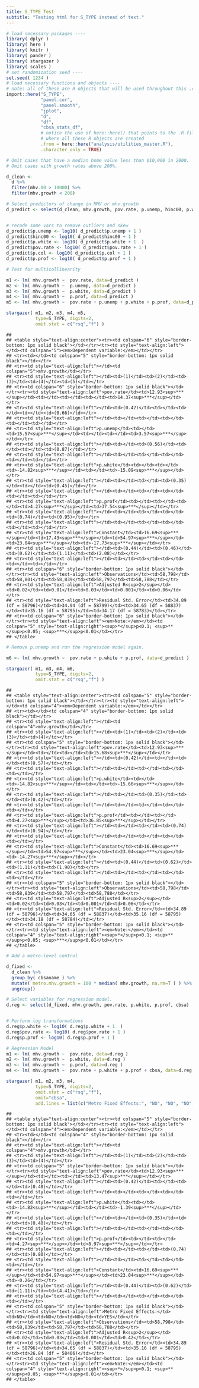 ```yaml
---
title: S_TYPE Test
subtitle: "Testing html for S_TYPE instead of text."
---
```



``` r
# load necessary packages ----
library( dplyr )
library( here )
library( knitr )
library( pander )
library( stargazer )
library( scales )
# set randomization seed ----
set.seed( 1234 )
# load necessary functions and objects ----
# note: all of these are R objects that will be used throughout this .rmd file
import::here("S_TYPE",
             "panel.cor",
             "panel.smooth",
             "jplot",
             "d",
             "df",
             "cbsa_stats_df",
             # notice the use of here::here() that points to the .R file
             # where all these R objects are created
             .from = here::here("analysis/utilities_master.R"),
             .character_only = TRUE)
```

``` r
# Omit cases that have a median home value less than $10,000 in 2000.
# Omit cases with growth rates above 200%.

d_clean <-
  d %>% 
  filter(mhv.00 > 10000) %>% 
  filter(mhv.growth < 200)

# Select predictors of change in MHV or mhv.growth
d_predict <- select(d_clean, mhv.growth, pov.rate, p.unemp, hinc00, p.white, p.col, p.prof)


# recode some vars to remove outliers and skew
d_predict$p.unemp <- log10( d_predict$p.unemp + 1 )
d_predict$hinc00 <- log10( d_predict$hinc00 + 1 )
d_predict$p.white <- log10( d_predict$p.white + 1  )
d_predict$pov.rate <- log10( d_predict$pov.rate + 1 )
d_predict$p.col <- log10( d_predict$p.col + 1 )
d_predict$p.prof <- log10( d_predict$p.prof + 1 )
```

``` r
# Test for multicollinearity

m1 <- lm( mhv.growth ~  pov.rate, data=d_predict )
m2 <- lm( mhv.growth ~  p.unemp, data=d_predict )
m3 <- lm( mhv.growth ~  p.white, data=d_predict )
m4 <- lm( mhv.growth ~  p.prof, data=d_predict )
m5 <- lm( mhv.growth ~  pov.rate + p.unemp + p.white + p.prof, data=d_predict )

stargazer( m1, m2, m3, m4, m5,
           type=S_TYPE, digits=2,
           omit.stat = c("rsq","f") )
```

    ## 
    ## <table style="text-align:center"><tr><td colspan="6" style="border-bottom: 1px solid black"></td></tr><tr><td style="text-align:left"></td><td colspan="5"><em>Dependent variable:</em></td></tr>
    ## <tr><td></td><td colspan="5" style="border-bottom: 1px solid black"></td></tr>
    ## <tr><td style="text-align:left"></td><td colspan="5">mhv.growth</td></tr>
    ## <tr><td style="text-align:left"></td><td>(1)</td><td>(2)</td><td>(3)</td><td>(4)</td><td>(5)</td></tr>
    ## <tr><td colspan="6" style="border-bottom: 1px solid black"></td></tr><tr><td style="text-align:left">pov.rate</td><td>12.93<sup>***</sup></td><td></td><td></td><td></td><td>14.37<sup>***</sup></td></tr>
    ## <tr><td style="text-align:left"></td><td>(0.42)</td><td></td><td></td><td></td><td>(0.66)</td></tr>
    ## <tr><td style="text-align:left"></td><td></td><td></td><td></td><td></td><td></td></tr>
    ## <tr><td style="text-align:left">p.unemp</td><td></td><td>15.57<sup>***</sup></td><td></td><td></td><td>3.57<sup>***</sup></td></tr>
    ## <tr><td style="text-align:left"></td><td></td><td>(0.56)</td><td></td><td></td><td>(0.87)</td></tr>
    ## <tr><td style="text-align:left"></td><td></td><td></td><td></td><td></td><td></td></tr>
    ## <tr><td style="text-align:left">p.white</td><td></td><td></td><td>-14.82<sup>***</sup></td><td></td><td>-15.09<sup>***</sup></td></tr>
    ## <tr><td style="text-align:left"></td><td></td><td></td><td>(0.35)</td><td></td><td>(0.45)</td></tr>
    ## <tr><td style="text-align:left"></td><td></td><td></td><td></td><td></td><td></td></tr>
    ## <tr><td style="text-align:left">p.prof</td><td></td><td></td><td></td><td>4.27<sup>***</sup></td><td>37.54<sup>***</sup></td></tr>
    ## <tr><td style="text-align:left"></td><td></td><td></td><td></td><td>(0.74)</td><td>(0.95)</td></tr>
    ## <tr><td style="text-align:left"></td><td></td><td></td><td></td><td></td><td></td></tr>
    ## <tr><td style="text-align:left">Constant</td><td>16.69<sup>***</sup></td><td>17.43<sup>***</sup></td><td>54.97<sup>***</sup></td><td>23.04<sup>***</sup></td><td>-17.73<sup>***</sup></td></tr>
    ## <tr><td style="text-align:left"></td><td>(0.44)</td><td>(0.46)</td><td>(0.62)</td><td>(1.11)</td><td>(2.08)</td></tr>
    ## <tr><td style="text-align:left"></td><td></td><td></td><td></td><td></td><td></td></tr>
    ## <tr><td colspan="6" style="border-bottom: 1px solid black"></td></tr><tr><td style="text-align:left">Observations</td><td>58,798</td><td>58,801</td><td>58,839</td><td>58,797</td><td>58,788</td></tr>
    ## <tr><td style="text-align:left">Adjusted R<sup>2</sup></td><td>0.02</td><td>0.01</td><td>0.03</td><td>0.001</td><td>0.06</td></tr>
    ## <tr><td style="text-align:left">Residual Std. Error</td><td>34.89 (df = 58796)</td><td>34.94 (df = 58799)</td><td>34.65 (df = 58837)</td><td>35.16 (df = 58795)</td><td>34.17 (df = 58783)</td></tr>
    ## <tr><td colspan="6" style="border-bottom: 1px solid black"></td></tr><tr><td style="text-align:left"><em>Note:</em></td><td colspan="5" style="text-align:right"><sup>*</sup>p<0.1; <sup>**</sup>p<0.05; <sup>***</sup>p<0.01</td></tr>
    ## </table>

``` r
# Remove p.unemp and run the regression model again. 

m6 <- lm( mhv.growth ~  pov.rate + p.white + p.prof, data=d_predict )

stargazer( m1, m3, m4, m6,
           type=S_TYPE, digits=2,
           omit.stat = c("rsq","f") )
```

    ## 
    ## <table style="text-align:center"><tr><td colspan="5" style="border-bottom: 1px solid black"></td></tr><tr><td style="text-align:left"></td><td colspan="4"><em>Dependent variable:</em></td></tr>
    ## <tr><td></td><td colspan="4" style="border-bottom: 1px solid black"></td></tr>
    ## <tr><td style="text-align:left"></td><td colspan="4">mhv.growth</td></tr>
    ## <tr><td style="text-align:left"></td><td>(1)</td><td>(2)</td><td>(3)</td><td>(4)</td></tr>
    ## <tr><td colspan="5" style="border-bottom: 1px solid black"></td></tr><tr><td style="text-align:left">pov.rate</td><td>12.93<sup>***</sup></td><td></td><td></td><td>15.68<sup>***</sup></td></tr>
    ## <tr><td style="text-align:left"></td><td>(0.42)</td><td></td><td></td><td>(0.57)</td></tr>
    ## <tr><td style="text-align:left"></td><td></td><td></td><td></td><td></td></tr>
    ## <tr><td style="text-align:left">p.white</td><td></td><td>-14.82<sup>***</sup></td><td></td><td>-15.66<sup>***</sup></td></tr>
    ## <tr><td style="text-align:left"></td><td></td><td>(0.35)</td><td></td><td>(0.42)</td></tr>
    ## <tr><td style="text-align:left"></td><td></td><td></td><td></td><td></td></tr>
    ## <tr><td style="text-align:left">p.prof</td><td></td><td></td><td>4.27<sup>***</sup></td><td>36.85<sup>***</sup></td></tr>
    ## <tr><td style="text-align:left"></td><td></td><td></td><td>(0.74)</td><td>(0.94)</td></tr>
    ## <tr><td style="text-align:left"></td><td></td><td></td><td></td><td></td></tr>
    ## <tr><td style="text-align:left">Constant</td><td>16.69<sup>***</sup></td><td>54.97<sup>***</sup></td><td>23.04<sup>***</sup></td><td>-14.27<sup>***</sup></td></tr>
    ## <tr><td style="text-align:left"></td><td>(0.44)</td><td>(0.62)</td><td>(1.11)</td><td>(1.90)</td></tr>
    ## <tr><td style="text-align:left"></td><td></td><td></td><td></td><td></td></tr>
    ## <tr><td colspan="5" style="border-bottom: 1px solid black"></td></tr><tr><td style="text-align:left">Observations</td><td>58,798</td><td>58,839</td><td>58,797</td><td>58,788</td></tr>
    ## <tr><td style="text-align:left">Adjusted R<sup>2</sup></td><td>0.02</td><td>0.03</td><td>0.001</td><td>0.06</td></tr>
    ## <tr><td style="text-align:left">Residual Std. Error</td><td>34.89 (df = 58796)</td><td>34.65 (df = 58837)</td><td>35.16 (df = 58795)</td><td>34.18 (df = 58784)</td></tr>
    ## <tr><td colspan="5" style="border-bottom: 1px solid black"></td></tr><tr><td style="text-align:left"><em>Note:</em></td><td colspan="4" style="text-align:right"><sup>*</sup>p<0.1; <sup>**</sup>p<0.05; <sup>***</sup>p<0.01</td></tr>
    ## </table>

``` r
# Add a metro-level control

d_fixed <- 
  d_clean %>%
  group_by( cbsaname ) %>%
  mutate( metro.mhv.growth = 100 * median( mhv.growth, na.rm=T ) ) %>%
  ungroup() 

# Select variables for regression model.
d.reg <- select(d_fixed, mhv.growth, pov.rate, p.white, p.prof, cbsa)


# Perform log transformations
d.reg$p.white <- log10( d.reg$p.white + 1  )
d.reg$pov.rate <- log10( d.reg$pov.rate + 1 )
d.reg$p.prof <- log10( d.reg$p.prof + 1 )

# Regression Model
m1 <- lm( mhv.growth ~  pov.rate, data=d.reg )
m2 <- lm( mhv.growth ~  p.white, data=d.reg )
m3 <- lm( mhv.growth ~  p.prof, data=d.reg )
m4 <- lm( mhv.growth ~  pov.rate + p.white + p.prof + cbsa, data=d.reg )

stargazer( m1, m2, m3, m4,
           type=S_TYPE, digits=2,
           omit.stat = c("rsq","f"),
           omit="cbsa",
           add.lines = list(c("Metro Fixed Effects:", "NO", "NO", "NO", "YES")) )
```

    ## 
    ## <table style="text-align:center"><tr><td colspan="5" style="border-bottom: 1px solid black"></td></tr><tr><td style="text-align:left"></td><td colspan="4"><em>Dependent variable:</em></td></tr>
    ## <tr><td></td><td colspan="4" style="border-bottom: 1px solid black"></td></tr>
    ## <tr><td style="text-align:left"></td><td colspan="4">mhv.growth</td></tr>
    ## <tr><td style="text-align:left"></td><td>(1)</td><td>(2)</td><td>(3)</td><td>(4)</td></tr>
    ## <tr><td colspan="5" style="border-bottom: 1px solid black"></td></tr><tr><td style="text-align:left">pov.rate</td><td>12.93<sup>***</sup></td><td></td><td></td><td>13.47<sup>***</sup></td></tr>
    ## <tr><td style="text-align:left"></td><td>(0.42)</td><td></td><td></td><td>(0.48)</td></tr>
    ## <tr><td style="text-align:left"></td><td></td><td></td><td></td><td></td></tr>
    ## <tr><td style="text-align:left">p.white</td><td></td><td>-14.82<sup>***</sup></td><td></td><td>-1.39<sup>***</sup></td></tr>
    ## <tr><td style="text-align:left"></td><td></td><td>(0.35)</td><td></td><td>(0.40)</td></tr>
    ## <tr><td style="text-align:left"></td><td></td><td></td><td></td><td></td></tr>
    ## <tr><td style="text-align:left">p.prof</td><td></td><td></td><td>4.27<sup>***</sup></td><td>8.97<sup>***</sup></td></tr>
    ## <tr><td style="text-align:left"></td><td></td><td></td><td>(0.74)</td><td>(0.80)</td></tr>
    ## <tr><td style="text-align:left"></td><td></td><td></td><td></td><td></td></tr>
    ## <tr><td style="text-align:left">Constant</td><td>16.69<sup>***</sup></td><td>54.97<sup>***</sup></td><td>23.04<sup>***</sup></td><td>-0.26</td></tr>
    ## <tr><td style="text-align:left"></td><td>(0.44)</td><td>(0.62)</td><td>(1.11)</td><td>(4.41)</td></tr>
    ## <tr><td style="text-align:left"></td><td></td><td></td><td></td><td></td></tr>
    ## <tr><td colspan="5" style="border-bottom: 1px solid black"></td></tr><tr><td style="text-align:left">Metro Fixed Effects:</td><td>NO</td><td>NO</td><td>NO</td><td>YES</td></tr>
    ## <tr><td style="text-align:left">Observations</td><td>58,798</td><td>58,839</td><td>58,797</td><td>58,788</td></tr>
    ## <tr><td style="text-align:left">Adjusted R<sup>2</sup></td><td>0.02</td><td>0.03</td><td>0.001</td><td>0.42</td></tr>
    ## <tr><td style="text-align:left">Residual Std. Error</td><td>34.89 (df = 58796)</td><td>34.65 (df = 58837)</td><td>35.16 (df = 58795)</td><td>26.84 (df = 58406)</td></tr>
    ## <tr><td colspan="5" style="border-bottom: 1px solid black"></td></tr><tr><td style="text-align:left"><em>Note:</em></td><td colspan="4" style="text-align:right"><sup>*</sup>p<0.1; <sup>**</sup>p<0.05; <sup>***</sup>p<0.01</td></tr>
    ## </table>
